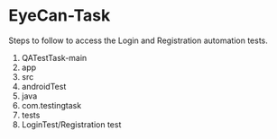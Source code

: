 # EyeCan-Task

Steps to follow to access the Login and Registration automation tests.

1. QATestTask-main
2. app
3. src
4. androidTest
5. java
6. com.testingtask
7. tests
8. LoginTest/Registration test

